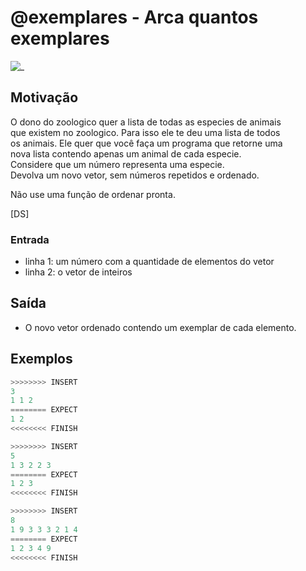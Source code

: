 # @exemplares - Arca quantos exemplares

![_](https://raw.githubusercontent.com/qxcodefup/arcade/master/base/exemplares/cover.jpg)

## Motivação

O dono do zoologico quer a lista de todas as especies de animais  
que existem no zoologico. Para isso ele te deu uma lista de todos  
os animais. Ele quer que você faça um programa que retorne uma  
nova lista contendo apenas um animal de cada especie.  
Considere que um número representa uma especie.  
Devolva um novo vetor, sem números repetidos e ordenado.

Não use uma função de ordenar pronta.

\[DS\]

### Entrada

- linha 1: um número com a quantidade de elementos do vetor
- linha 2: o vetor de inteiros  

## Saída

- O novo vetor ordenado contendo um exemplar de cada elemento.

## Exemplos

``` py
>>>>>>>> INSERT
3
1 1 2
======== EXPECT
1 2
<<<<<<<< FINISH
```

```py
>>>>>>>> INSERT
5
1 3 2 2 3
======== EXPECT
1 2 3
<<<<<<<< FINISH
```

```py
>>>>>>>> INSERT
8
1 9 3 3 3 2 1 4
======== EXPECT
1 2 3 4 9
<<<<<<<< FINISH
```
